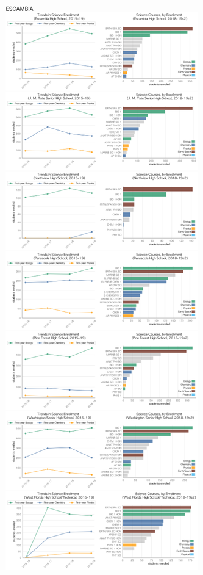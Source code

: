 ESCAMBIA
![](../School_plots/ESCAMBIA/ESCAMBIA.png)
![](../School_plots/ESCAMBIA/J_M_TATE_S.png)
![](../School_plots/ESCAMBIA/NORTHVIEW.png)
![](../School_plots/ESCAMBIA/PENSACOLA.png)
![](../School_plots/ESCAMBIA/PINE_FORES.png)
![](../School_plots/ESCAMBIA/WASHINGTON.png)
![](../School_plots/ESCAMBIA/WEST_FLORI.png)
